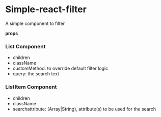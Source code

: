 # Simple-react-filter

A simple component to filter

**props**

### List Component

- children
- className
- customMethod: to override default filter logic
- query: the search text

### ListItem Component

- children
- className
- searchattribute: (Array|String), attribute(s) to be used for the search
